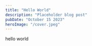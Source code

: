 ```yaml
---
title: "Hello World"
description: "Placeholder blog post"
pubDate: "October 15 2023"
heroImage: "/cover.jpeg"
---
```


hello world
